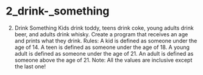 # 2_drink-_something
2.	Drink Something
Kids drink toddy, teens drink coke, young adults drink beer, and adults drink whisky. Create a program that receives an age and prints what they drink.
Rules:
A kid is defined as someone under the age of 14.
A teen is defined as someone under the age of 18.
A young adult is defined as someone under the age of 21.
An adult is defined as someone above the age of 21.
Note: All the values are inclusive except the last one!

